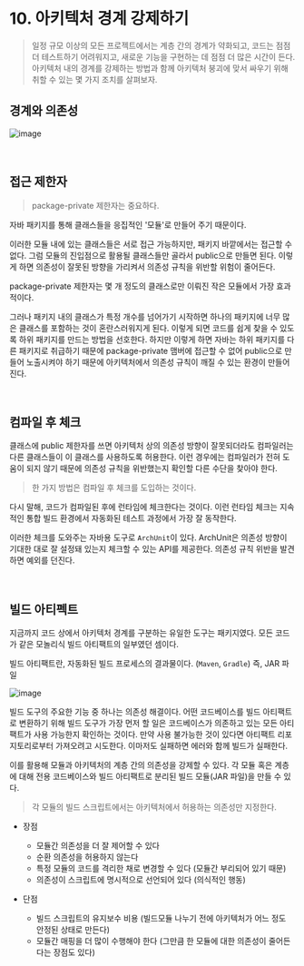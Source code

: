 # 10. 아키텍처 경계 강제하기

> 일정 규모 이상의 모든 프로젝트에서는
> 계층 간의 경계가 약화되고, 코드는 점점 더 테스트하기 어려워지고, 새로운 기능을 구현하는 데 점점 더 많은 시간이 든다. <br>
> 아키텍처 내의 경계를 강제하는 방법과 함께 아키텍처 붕괴에 맞서 싸우기 위해 취할 수 있는 몇 가지 조치를 살펴보자.
>

## 경계와 의존성

![image](https://user-images.githubusercontent.com/16996054/159099232-0e21d2ba-df6d-4c6b-b4b3-b3d1a0f634be.png)

<br>

## 접근 제한자

> package-private 제한자는 중요하다.

자바 패키지를 통해 클래스들을 응집적인 '모듈'로 만들어 주기 때문이다.

이러한 모듈 내에 있는 클래스들은 서로 접근 가능하지만, 패키지 바깥에서는 접근할 수 없다.
그럼 모듈의 진입점으로 활용될 클래스들만 골라서 public으로 만들면 된다.
이렇게 하면 의존성이 잘못된 방향을 가리켜서 의존성 규칙을 위반할 위험이 줄어든다.

package-private 제한자는 몇 개 정도의 클래스로만 이뤄진 작은 모듈에서 가장 효과적이다.

그러나 패키지 내의 클래스가 특정 개수를 넘어가기 시작하면 하나의 패키지에 너무 많은 클래스를 포함하는 것이 혼란스러워지게 된다.
이렇게 되면 코드를 쉽게 찾을 수 있도록 하위 패키지를 만드는 방법을 선호한다.
하지만 이렇게 하면 자바는 하위 패키지를 다른 패키지로 취급하기 때문에 package-private 맴버에 접근할 수 없어 public으로 만들어 노출시켜야 하기 때문에 아키텍처에서 의존성 규칙이 깨질 수 있는
환경이 만들어진다.


<br>

## 컴파일 후 체크

클래스에 public 제한자를 쓰면 아키텍처 상의 의존성 방향이 잘못되더라도 컴파일러는 다른 클래스들이 이 클래스를 사용하도록 허용한다.
이런 경우에는 컴파일러가 전혀 도움이 되지 않기 때문에 의존성 규칙을 위반했는지 확인할 다른 수단을 찾아야 한다.

> 한 가지 방법은 컴파일 후 체크를 도입하는 것이다.

다시 말해, 코드가 컴파일된 후에 런타임에 체크한다는 것이다. 이런 런타임 체크는 지속적인 통합 빌드 환경에서 자동화된 테스트 과정에서 가장 잘 동작한다.

이러한 체크를 도와주는 자바용 도구로 `ArchUnit`이 있다. ArchUnit은 의존성 방향이 기대한 대로 잘 설정돼 있는지 체크할 수 있는 API를 제공한다. 의존성 규칙 위반을 발견하면 예외를 던진다.

<br>

## 빌드 아티펙트

지금까지 코드 상에서 아키텍처 경계를 구분하는 유일한 도구는 패키지였다. 모든 코드가 같은 모놀리식 빌드 아티팩트의 일부였던 셈이다.

빌드 아티팩트란, 자동화된 빌드 프로세스의 결과물이다. (`Maven`, `Gradle`) 즉, JAR 파일

![image](https://user-images.githubusercontent.com/16996054/159099995-a26116ed-6df1-449f-a7a0-e0ecd524fd6b.png)

빌드 도구의 주요한 기능 중 하나는 의존성 해결이다.
어떤 코드베이스를 빌드 아티팩트로 변환하기 위해 빌드 도구가 가장 먼저 할 일은 코드베이스가 의존하고 있는 모든 아티팩트가 사용 가능한지 확인하는 것이다.
만약 사용 불가능한 것이 있다면 아티팩트 리포지토리로부터 가져오려고 시도한다. 이마저도 실패하면 에러와 함께 빌드가 실패한다.

이를 활용해 모듈과 아키텍처의 계층 간의 의존성을 강제할 수 있다.
각 모듈 혹은 계층에 대해 전용 코드베이스와 빌드 아티팩트로 분리된 빌드 모듈(JAR 파일)을 만들 수 있다.

> 각 모듈의 빌드 스크립트에서는 아키텍처에서 허용하는 의존성만 지정한다.

- 장점
    - 모듈간 의존성을 더 잘 제어할 수 있다
    - 순환 의존성을 허용하지 않는다
    - 특정 모듈의 코드를 격리한 채로 변경할 수 있다 (모듈간 부리되어 있기 때문)
    - 의존성이 스크립트에 명시적으로 선언되어 있다 (의식적인 행동)

- 단점
    - 빌드 스크립트의 유지보수 비용 (빌드모듈 나누기 전에 아키텍처가 어느 정도 안정된 상태로 만든다)
    - 모듈간 매핑을 더 많이 수행해야 한다 (그만큼 한 모듈에 대한 의존성이 줄어든다는 장점도 있다) 
